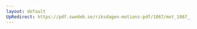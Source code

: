 ```yaml
---
layout: default
UpRedirect: https://pdf.swedeb.se/riksdagen-motions-pdf/1867/mot_1867__ak__00177.pdf
---
```

